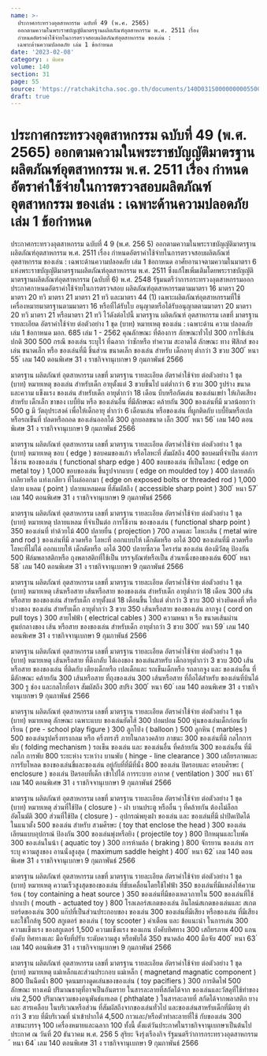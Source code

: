 ```yaml
---
name: >-
  ประกาศกระทรวงอุตสาหกรรม ฉบับที่ 49 (พ.ศ. 2565)
  ออกตามความในพระราชบัญญัติมาตรฐานผลิตภัณฑ์อุตสาหกรรม พ.ศ. 2511 เรื่อง
  กำหนดอัตราค่าใช้จ่ายในการตรวจสอบผลิตภัณฑ์อุตสาหกรรม ของเล่น :
  เฉพาะด้านความปลอดภัย เล่ม 1 ข้อกำหนด
date: '2023-02-08'
category: ง พิเศษ
volume: 140
section: 31
page: 55
source: 'https://ratchakitcha.soc.go.th/documents/140D031S0000000005500.pdf'
draft: true
---
```


# ประกาศกระทรวงอุตสาหกรรม ฉบับที่ 49 (พ.ศ. 2565) ออกตามความในพระราชบัญญัติมาตรฐานผลิตภัณฑ์อุตสาหกรรม พ.ศ. 2511 เรื่อง กำหนดอัตราค่าใช้จ่ายในการตรวจสอบผลิตภัณฑ์อุตสาหกรรม ของเล่น : เฉพาะด้านความปลอดภัย เล่ม 1 ข้อกำหนด

ประกาศกระทรวงอุตสาหกรรม ฉบับที่ 4 9 (พ.ศ. 256 5) ออกตามความในพระราชบัญญัติมาตรฐานผลิตภัณฑ์อุตสาหกรรม พ.ศ. 2511 เรื่อง กำหนดอัตราค่าใช้จ่ายในการตรวจสอบผลิตภัณฑ์อุตสาหกรรม ของเล่น : เฉพาะด้านความปลอดภัย เล่ม 1 ข้อกาหนด อาศัยอานาจตามความในมาตรา 6 แห่งพระราชบัญญัติมาตรฐานผลิตภัณฑ์อุตสาหกรรม พ.ศ. 2511 ซึ่งแก้ไขเพิ่มเติมโดยพระราชบัญญัติมาตรฐานผลิตภัณฑ์อุตสาหกรรม (ฉบับที่ 6) พ.ศ. 2548 รัฐมนตรีว่าการกระทรวงอุตสาหกรรมออกประกาศกาหนดอัตราค่าใช้จ่ายในการตรวจสอบ ผลิตภัณฑ์อุตสาหกรรมตามมาตรา 16 มาตรา 20 มาตรา 20 ทวิ มาตรา 21 มาตรา 21 ทวิ และมาตรา 44 (1) เฉพาะผลิตภัณฑ์อุตสาหกรรมที่ใช้เครื่องหมายมาตรฐานตามมาตรา 16 หรือที่ได้รับใบ อนุญาตหรือได้รับอนุญาตตามมาตรา 20 มาตรา 20 ทวิ มาตรา 21 หรือมาตรา 21 ทวิ ไว้ดังต่อไปนี้ มาตรฐาน ผลิตภัณฑ์ อุตสาหกรรม เลขที่ มาตรฐาน รายละเอียด อัตราค่าใช้จ่าย ต่อตัวอย่าง 1 ชุด (บาท) หมายเหตุ ของเล่น : เฉพาะด้าน ความ ปลอดภัย เล่ม 1 ข้อกาหนด มอก. 685 เล่ม 1 - 2562 คุณลักษณะ ที่ต้องการ ลักษณะทั่วไป 300 การใช้เล่นปกติ 300 500 กรณี ของเล่น ระบุไว้ ที่ฉลาก ว่าซักหรือ ทำความ สะอาดได้ ลักษณะ ทาง ฟิสิกส์ ของเล่น ขนาดเล็ก หรือ ของเล่นที่มี ชิ้นส่วน ขนาดเล็ก ของเล่น สำหรับ เด็กอายุ ต่ำกว่า 3 ขวบ 300 ้ หนา 55 ่ เลม 140 ตอนพิเศษ 31 ง ราชกิจจานุเบกษา 9 กุมภาพันธ์ 2566

มาตรฐาน ผลิตภัณฑ์ อุตสาหกรรม เลขที่ มาตรฐาน รายละเอียด อัตราค่าใช้จ่าย ต่อตัวอย่าง 1 ชุด (บาท) หมายเหตุ ของเล่น สำหรับเด็ก อายุตั้งแต่ 3 ขวบขึ้นไป แต่ต่ำกว่า 6 ขวบ 300 รูปร่าง ขนาด และความ แข็งแรง ของเล่น สำหรับเด็ก อายุต่ำกว่า 18 เดือน บีบหรือกัดเล่น ของเล่นเขย่า ให้เกิดเสียง สำหรับ เด็กเล็ก ขาของ เบบี้ยิม หรือ ของเล่นอื่น ที่มีลักษณะ คล้ายกัน 300 ของเล่นที่มี มวลน้อยกว่า 500 g มี วัตถุประสงค์ เพื่อให้เด็กอายุ ต่ำกว่า 6 เดือนเล่น หรือของเล่น ที่ผูกติดกับ เบบี้ยิมหรือเปล หรือรถเข็นที่ ปลดหรือถอด ของเล่นออกได้ 300 ลูกบอลขนาด เล็ก 300 ้ หนา 56 ่ เลม 140 ตอนพิเศษ 31 ง ราชกิจจานุเบกษา 9 กุมภาพันธ์ 2566

มาตรฐาน ผลิตภัณฑ์ อุตสาหกรรม เลขที่ มาตรฐาน รายละเอียด อัตราค่าใช้จ่าย ต่อตัวอย่าง 1 ชุด (บาท) หมายเหตุ ขอบ ( edge ) ขอบคมของแก้ว หรือโลหะที่ สัมผัสถึง 400 ขอบคมที่จำเป็น ต่อการใช้งาน ของของเล่น ( functional sharp edge ) 400 ขอบของเล่น ที่เป็นโลหะ ( edge on metal toy ) 1,000 ขอบของเล่น ขึ้นรูปจากแบบ ( edge on moulded toy ) 400 ปลายสลัก เกลียวหรือ แท่งเกลียว ที่โผล่ออกมา ( edge on exposed bolts or threaded rod ) 1,000 ปลาย แหลม ( point ) ปลายแหลมคม ที่สัมผัสถึง ( accessible sharp point ) 300 ้ หนา 57 ่ เลม 140 ตอนพิเศษ 31 ง ราชกิจจานุเบกษา 9 กุมภาพันธ์ 2566

มาตรฐาน ผลิตภัณฑ์ อุตสาหกรรม เลขที่ มาตรฐาน รายละเอียด อัตราค่าใช้จ่าย ต่อตัวอย่าง 1 ชุด (บาท) หมายเหตุ ปลายแหลม ที่จำเป็นต่อ การใช้งาน ของของเล่น ( functional sharp point ) 350 ของเล่นที่ ทำด้วยไม้ 400 ปลายยื่น ( projection ) 700 ลวดและ โลหะเส้น ( metal wire and rod ) ของเล่นที่มี ลวดหรือ โลหะที่ ออกแบบให้ เด็กดัดหรือ งอได้ 300 ของเล่นที่มี ลวดหรือ โลหะที่ไม่ได้ ออกแบบให้ เด็กดัดหรือ งอได้ 300 ปลายซี่ลวด โครงร่ม ของเล่น ต้องมีวัสดุ ป้องกัน 500 ฟิล์มพลาสติกหรือ ถุงพลาสติกที่ใช้เป็น บรรจุภัณฑ์หรือเป็น ส่วนหนึ่งของของเล่น 600 ้ หนา 58 ่ เลม 140 ตอนพิเศษ 31 ง ราชกิจจานุเบกษา 9 กุมภาพันธ์ 2566

มาตรฐาน ผลิตภัณฑ์ อุตสาหกรรม เลขที่ มาตรฐาน รายละเอียด อัตราค่าใช้จ่าย ต่อตัวอย่าง 1 ชุด (บาท) หมายเหตุ เส้นหรือสาย เส้นหรือสาย ของของเล่น สำหรับเด็ก อายุต่ำกว่า 18 เดือน 300 เส้นหรือสาย ของของเล่น สำหรับเด็ก อายุตั้งแต่ 18 เดือนขึ้น ไปแต่ ต่ำกว่า 3 ขวบ 300 ห่วงยึดคงที่ หรือบ่วงของ ของเล่น สำหรับเด็ก อายุต่ำกว่า 3 ขวบ 350 เส้นหรือสาย ของของเล่น ลากจูง ( cord on pull toys ) 300 สายไฟฟ้า ( electrical cables ) 300 ความหนา ห รือ ขนาดเส้นผ่าน ศูนย์กลางของ เส้น หรือสาย ของของเล่น สำหรับเด็ก อายุต่ำกว่า 3 ขวบ 300 ้ หนา 59 ่ เลม 140 ตอนพิเศษ 31 ง ราชกิจจานุเบกษา 9 กุมภาพันธ์ 2566

มาตรฐาน ผลิตภัณฑ์ อุตสาหกรรม เลขที่ มาตรฐาน รายละเอียด อัตราค่าใช้จ่าย ต่อตัวอย่าง 1 ชุด (บาท) หมายเหตุ เส้นหรือสาย ที่ดึงกลับ ได้เองของ ของเล่นสาหรับ เด็กอายุต่ำกว่า 3 ขวบ 300 เส้นหรือสาย ของของเล่น ที่ติดกับ เตียงเด็กหรือ เปลเด็กและ รถเข็นเด็กหรือ รถลากจูง และ ของเล่นอื่น ที่มีลักษณะ คล้ายกัน 300 เส้นหรือสาย ที่ถุงของเล่น 300 เส้นหรือสาย ที่ถือได้สำหรับ ของเล่นที่บินได้ 300 รู ช่อง และกลไกที่อาจ สัมผัสถึง 300 สปริง 300 ้ หนา 60 ่ เลม 140 ตอนพิเศษ 31 ง ราชกิจจานุเบกษา 9 กุมภาพันธ์ 2566

มาตรฐาน ผลิตภัณฑ์ อุตสาหกรรม เลขที่ มาตรฐาน รายละเอียด อัตราค่าใช้จ่าย ต่อตัวอย่าง 1 ชุด (บาท) หมายเหตุ ลักษณะ เฉพาะแบบ ของเล่นยัดไส้ 300 ปอมปอม 500 หุ่นของเล่นเด็กก่อนวัยเรียน ( pre - school play figure ) 300 ลูกโป่ง ( balloon ) 500 ลูกหิน ( marbles ) 500 ของเล่นรูปครึ่งทรงกลม หรือ ครึ่งทรงรี ภายในกลวงคล้าย ภาชนะ 300 ของเล่นที่มี กลไกการพับ ( folding mechanism ) รถเข็น ของเล่น และ ของเล่นอื่น ที่คล้ายกัน 300 ของเล่นอื่น ที่มีกลไก การพับ 800 ระยะห่าง ระหว่าง บานพับ ( hinge - line clearance ) 300 เสถียรภาพและการรับโหลด ของของเล่นขี่และของเล่น อยู่กับที่ที่มีที่นั่ง 800 ของเล่น ปิดรอบและ ครอบศีรษะ ( enclosure ) ของเล่น ปิดรอบที่เด็ก เข้าไปได้ การระบาย อากาศ ( ventilation ) 300 ้ หนา 61 ่ เลม 140 ตอนพิเศษ 31 ง ราชกิจจานุเบกษา 9 กุมภาพันธ์ 2566

มาตรฐาน ผลิตภัณฑ์ อุตสาหกรรม เลขที่ มาตรฐาน รายละเอียด อัตราค่าใช้จ่าย ต่อตัวอย่าง 1 ชุด (บาท) หมายเหตุ ส่วนที่ใช้ปิด ( closure ) - ฝา บานประตู หรืออื่น ๆ ที่คล้ายกัน ต้องไม่ล็อก อัตโนมัติ 300 ส่วนที่ใช้ปิด ( closure ) - อุปกรณ์พยุงฝา ของเล่น และ ของเล่นที่มี ฝาปิดเปิดได้ ในแนวตั้ง 500 ของเล่น สำหรับ สวมศีรษะ ( toy that enclose the head ) 300 ของเล่นเลียนแบบอุปกรณ์ ป้องกัน 300 ของเล่นพุ่งหรือยิง ( projectile toy ) 800 ปีกหมุนและใบพัด 300 ของเล่นในน้า ( aquatic toy ) 300 การห้ามล้อ ( braking ) 800 จักรยาน ของเล่น การระบุ ความสูงของ อานนั่งสูงสุด ( maximum saddle height ) 400 ้ หนา 62 ่ เลม 140 ตอนพิเศษ 31 ง ราชกิจจานุเบกษา 9 กุมภาพันธ์ 2566

มาตรฐาน ผลิตภัณฑ์ อุตสาหกรรม เลขที่ มาตรฐาน รายละเอียด อัตราค่าใช้จ่าย ต่อตัวอย่าง 1 ชุด (บาท) หมายเหตุ ความเร็วสูงสุดของของเล่น ที่ขับเคลื่อนโดยใช้ไฟฟ้า 350 ของเล่นที่มีแหล่งให้ความร้อน ( toy containing a heat source ) 350 ของเล่นที่มีของเหลวภายใน 500 ของเล่นที่ใช้ปากเป่า ( mouth - actuated toy ) 800 โรลเลอร์สเกตของเล่น อินไลน์สเกตของเล่นและ สเกตบอร์ดของเล่น 300 แก๊ปที่เป็นส่วนประกอบของ ของเล่น 300 ของเล่นที่มีเสียง หรือของเล่น ที่มีเสียงและใช้ใกล้หู 500 สกูเตอร์ ของเล่น ( toy scooter ) คำเตือน และ ข้อแนะนำ ในการเล่น 300 ความแข็งแรง ของสกูเตอร์ 1,500 ความแข็งแรง ของแกน บังคับทิศทาง 300 เสถียรภาพ 400 แกนบังคับ ทิศทางและ มือจับที่ปรับ ระดับความสูง หรือพับได้ 350 ขนาดล้อ 400 มือจับ 400 ้ หนา 63 ่ เลม 140 ตอนพิเศษ 31 ง ราชกิจจานุเบกษา 9 กุมภาพันธ์ 2566

มาตรฐาน ผลิตภัณฑ์ อุตสาหกรรม เลขที่ มาตรฐาน รายละเอียด อัตราค่าใช้จ่าย ต่อตัวอย่าง 1 ชุด (บาท) หมายเหตุ แม่เหล็กและส่วนประกอบ แม่เหล็ก ( magnetand magnatic component ) 800 ปืนฉีดน้ำ 800 จุดนมยางดูดเล่นของของเล่น ( toy pacifiers ) 300 การติดไฟ 500 ลักษณะ ทางเคมี ปริมาณธาตุที่อาจเป็นอันตราย ในสารละลายที่สกัดได้จาก ของเล่นและวัสดุที่ใช้ทำของเล่น 2,500 ปริมาณรวมของอนุพันธ์แทเลต ( phthalate ) ในสารละลายที่ สกัดได้จากพลาสติก ยาง และ สารเคลือบ ในบริเวณหรือส่วน ที่สัมผัสถึงจากของเล่นทั่วไป และของเล่นสาหรับเด็กที่มีอายุ ต่ำกว่า 3 ขวบ ที่มีบริเวณที่ นำเข้าปากได้ 4,500 กาวและ/หรือตัวทำละลายที่ใช้ กับของเล่น 300 ภาชนะบรรจุ 100 เครื่องหมายและฉลาก 100 ทั้งนี้ ตั้งแต่วันประกาศในราชกิจจานุเบกษาเป็นต้นไป ประกาศ ณ วันที่ 20 ธันวาคม พ.ศ. 256 5 สุริยะ จึงรุ่งเรืองกิจ รัฐมนตรีว่าการกระทรวงอุตสาหกรรม ้ หนา 64 ่ เลม 140 ตอนพิเศษ 31 ง ราชกิจจานุเบกษา 9 กุมภาพันธ์ 2566
